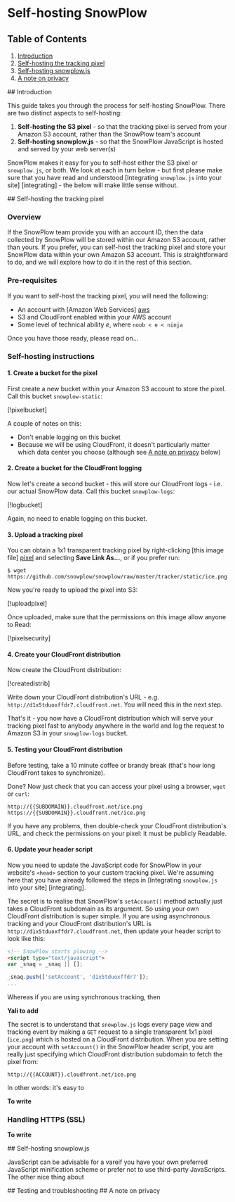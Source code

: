 # Self-hosting SnowPlow

## Table of Contents

1. [Introduction](#intro)
2. [Self-hosting the tracking pixel](#pixelsh)
3. [Self-hosting snowplow.js](#jssh)
5. [A note on privacy](#privacy)

<a name="intro"/>
## Introduction

This guide takes you through the process for self-hosting SnowPlow. There are two distinct aspects to self-hosting:

1. **Self-hosting the S3 pixel** - so that the tracking pixel is served from your Amazon S3 account, rather than the SnowPlow team's account 
2. **Self-hosting snowplow.js** - so that the SnowPlow JavaScript is hosted and served by your web server(s) 

SnowPlow makes it easy for you to self-host either the S3 pixel or `snowplow.js`, or both. We look at each in turn below - but first please make sure that you have read and understood [Integrating `snowplow.js` into your site] [integrating] - the below will make little sense without.

<a name="pixelsh"/>
## Self-hosting the tracking pixel

### Overview

If the SnowPlow team provide you with an account ID, then the data collected by SnowPlow will be stored within our Amazon S3 account, rather than yours. If you prefer, you can self-host the tracking pixel and store your SnowPlow data within your own Amazon S3 account. This is straightforward to do, and we will explore how to do it in the rest of this section.

### Pre-requisites

If you want to self-host the tracking pixel, you will need the following:

* An account with [Amazon Web Services] [aws]
* S3 and CloudFront enabled within your AWS account
* Some level of technical ability _e_, where `noob < e < ninja`

Once you have those ready, please read on...

### Self-hosting instructions

#### 1. Create a bucket for the pixel

First create a new bucket within your Amazon S3 account to store the pixel. Call this bucket `snowplow-static`:

[!pixelbucket]

A couple of notes on this:

* Don't enable logging on this bucket
* Because we will be using CloudFront, it doesn't particularly matter which data center you choose (although see [A note on privacy](#privacy) below)

#### 2. Create a bucket for the CloudFront logging

Now let's create a second bucket - this will store our CloudFront logs - i.e. our actual SnowPlow data. Call this bucket `snowplow-logs`:

[!logbucket]

Again, no need to enable logging on this bucket.

#### 3. Upload a tracking pixel

You can obtain a 1x1 transparent tracking pixel by right-clicking [this image file] [pixel] and selecting **Save Link As...**, or if you prefer run:

    $ wget https://github.com/snowplow/snowplow/raw/master/tracker/static/ice.png 	

Now you're ready to upload the pixel into S3:

[!uploadpixel]

Once uploaded, make sure that the permissions on this image allow anyone to Read:

[!pixelsecurity]

#### 4. Create your CloudFront distribution

Now create the CloudFront distribution:

[!createdistrib]

Write down your CloudFront distribution's URL - e.g. `http://d1x5tduoxffdr7.cloudfront.net`. You will need this in the next step.

That's it - you now have a CloudFront distribution which will serve your tracking pixel fast to anybody anywhere in the world and log the request to Amazon S3 in your `snowplow-logs` bucket. 

#### 5. Testing your CloudFront distribution

Before testing, take a 10 minute coffee or brandy break (that's how long CloudFront takes to synchronize).

Done? Now just check that you can access your pixel using a browser, `wget` or `curl`:

    http://{{SUBDOMAIN}}.cloudfront.net/ice.png
    https://{{SUBDOMAIN}}.cloudfront.net/ice.png

If you have any problems, then double-check your CloudFront distribution's URL, and check the permissions on your pixel: it must be publicly Readable.

#### 6. Update your header script

Now you need to update the JavaScript code for SnowPlow in your website's `<head>` section to your custom tracking pixel. We're assuming here that you have already followed the steps in [Integrating `snowplow.js` into your site] [integrating].

The secret is to realise that SnowPlow's `setAccount()` method actually just takes a CloudFront subdomain as its argument. So using your own CloudFront distribution is super simple. If you are using asynchronous tracking and your CloudFront distribution's URL is `http://d1x5tduoxffdr7.cloudfront.net`, then update your header script to look like this:

```html
<!-- SnowPlow starts plowing -->
<script type="text/javascript">
var _snaq = _snaq || [];

_snaq.push(['setAccount', 'd1x5tduoxffdr7']);
...
```

Whereas if you are using synchronous tracking, then 

**Yali to add**

The secret is to understand that `snowplow.js` logs every page view and tracking event by making a `GET` request to a single transparent 1x1 pixel (`ice.png`) which is hosted on a CloudFront distribution. When you are setting your account with `setAccount()` in the SnowPlow header script, you are really just specifying which CloudFront distribution subdomain to fetch the pixel from: 

    http://{{ACCOUNT}}.cloudfront.net/ice.png

In other words: it's easy to 

**To write**

### Handling HTTPS (SSL)

**To write**

<a name="jssh"/>
## Self-hosting snowplow.js

JavaScript can be advisable for a vareif you have your own preferred JavaScript minification scheme or prefer not to use third-party JavaScripts. The other nice thing about

<a name="tt"/>
## Testing and troubleshooting

<a name="privacy"/>
## A note on privacy

[aws]: http://aws.amazon.com/
[pixel]: https://github.com/snowplow/snowplow-js/raw/master/tracker/static/ice.png 	
[selfhosting]: /snowplow/snowplow/blob/master/docs/04_selfhosting_snowplow.md